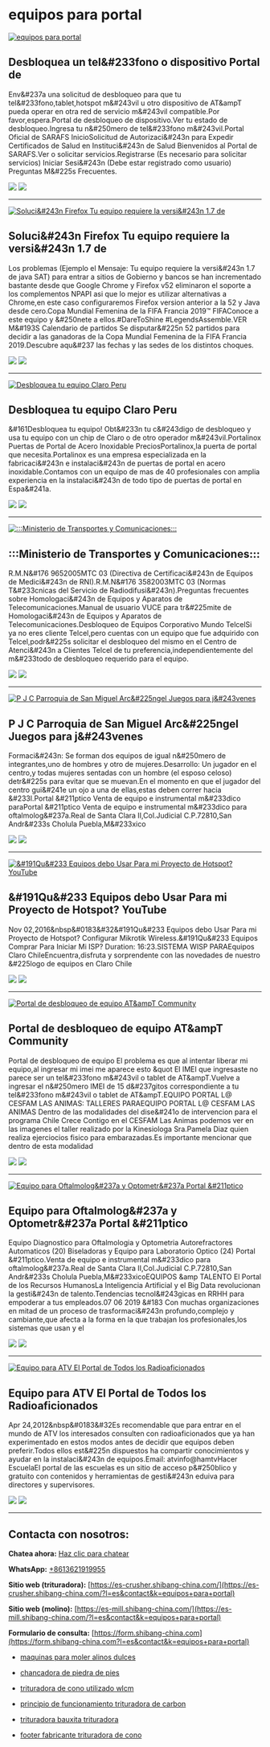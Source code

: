 # equipos para portal

<a href="https://swt.shibang-china.com/?l=es&img&k=equipos+para+portal" target="_blank">![equipos para portal](http://static.shibang-china.com/all-800x300/501.jpg)</a>

## Desbloquea un tel&#233fono o dispositivo Portal de
Env&#237a una solicitud de desbloqueo para que tu tel&#233fono,tablet,hotspot m&#243vil u otro dispositivo de AT&ampT pueda operar en otra red de servicio m&#243vil compatible.Por favor,espera.Portal de desbloqueo de dispositivo.Ver tu estado de desbloqueo.Ingresa tu n&#250mero de tel&#233fono m&#243vil.Portal Oficial de SARAFS InicioSolicitud de Autorizaci&#243n para Expedir Certificados de Salud en Instituci&#243n de Salud Bienvenidos al Portal de SARAFS.Ver o solicitar servicios.Registrarse (Es necesario para solicitar servicios) Iniciar Sesi&#243n (Debe estar registrado como usuario) Preguntas M&#225s Frecuentes.


<a href="https://whatsapp.shibangsoft.com/WhatsApp.php" target="_blank" title="WhatsApp">![](http://static.shibang-china.com/icon/whatsapp.png)</a> <a href="https://swt.shibang-china.com/?l=es&icon&k=equipos+para+portal" target="_blank">![](http://static.shibang-china.com/icon/chat-es.png)</a>

---

<a href="https://swt.shibang-china.com/?l=es&img&k=equipos+para+portal" target="_blank">![Soluci&#243n Firefox Tu equipo requiere la versi&#243n 1.7 de](http://static.shibang-china.com/all-800x300/509.jpg)</a>

## Soluci&#243n Firefox Tu equipo requiere la versi&#243n 1.7 de
Los problemas (Ejemplo el Mensaje: Tu equipo requiere la versi&#243n 1.7 de java SAT) para entrar a sitios de Gobierno y bancos se han incrementado bastante desde que Google Chrome y Firefox v52 eliminaron el soporte a los complementos NPAPI asi que lo mejor es utilizar alternativas a Chrome,en este caso configuraremos Firefox version anterior a la 52 y Java desde cero.Copa Mundial Femenina de la FIFA Francia 2019™ FIFAConoce a este equipo y &#250nete a ellos.#DareToShine #LegendsAssemble.VER M&#193S Calendario de partidos Se disputar&#225n 52 partidos para decidir a las ganadoras de la Copa Mundial Femenina de la FIFA Francia 2019.Descubre aqu&#237 las fechas y las sedes de los distintos choques.


<a href="https://whatsapp.shibangsoft.com/WhatsApp.php" target="_blank" title="WhatsApp">![](http://static.shibang-china.com/icon/whatsapp.png)</a> <a href="https://swt.shibang-china.com/?l=es&icon&k=equipos+para+portal" target="_blank">![](http://static.shibang-china.com/icon/chat-es.png)</a>

---

<a href="https://swt.shibang-china.com/?l=es&img&k=equipos+para+portal" target="_blank">![Desbloquea tu equipo Claro Peru](http://static.shibang-china.com/all-800x300/836.jpg)</a>

## Desbloquea tu equipo Claro Peru
&#161Desbloquea tu equipo! Obt&#233n tu c&#243digo de desbloqueo y usa tu equipo con un chip de Claro o de otro operador m&#243vil.Portalinox Puertas de Portal de Acero Inoxidable PreciosPortalinox,la puerta de portal que necesita.Portalinox es una empresa especializada en la fabricaci&#243n e instalaci&#243n de puertas de portal en acero inoxidable.Contamos con un equipo de mas de 40 profesionales con amplia experiencia en la instalaci&#243n de todo tipo de puertas de portal en Espa&#241a.


<a href="https://whatsapp.shibangsoft.com/WhatsApp.php" target="_blank" title="WhatsApp">![](http://static.shibang-china.com/icon/whatsapp.png)</a> <a href="https://swt.shibang-china.com/?l=es&icon&k=equipos+para+portal" target="_blank">![](http://static.shibang-china.com/icon/chat-es.png)</a>

---

<a href="https://swt.shibang-china.com/?l=es&img&k=equipos+para+portal" target="_blank">![:::Ministerio de Transportes y Comunicaciones:::](http://static.shibang-china.com/all-800x300/405.jpg)</a>

## :::Ministerio de Transportes y Comunicaciones:::
R.M.N&#176 9652005MTC 03 (Directiva de Certificaci&#243n de Equipos de Medici&#243n de RNI).R.M.N&#176 3582003MTC 03 (Normas T&#233cnicas del Servicio de Radiodifusi&#243n).Preguntas frecuentes sobre Homologaci&#243n de Equipos y Aparatos de Telecomunicaciones.Manual de usuario VUCE para tr&#225mite de Homologaci&#243n de Equipos y Aparatos de Telecomunicaciones.Desbloqueo de Equipos Corporativo Mundo TelcelSi ya no eres cliente Telcel,pero cuentas con un equipo que fue adquirido con Telcel,podr&#225s solicitar el desbloqueo del mismo en el Centro de Atenci&#243n a Clientes Telcel de tu preferencia,independientemente del m&#233todo de desbloqueo requerido para el equipo.


<a href="https://whatsapp.shibangsoft.com/WhatsApp.php" target="_blank" title="WhatsApp">![](http://static.shibang-china.com/icon/whatsapp.png)</a> <a href="https://swt.shibang-china.com/?l=es&icon&k=equipos+para+portal" target="_blank">![](http://static.shibang-china.com/icon/chat-es.png)</a>

---

<a href="https://swt.shibang-china.com/?l=es&img&k=equipos+para+portal" target="_blank">![P J C Parroquia de San Miguel Arc&#225ngel Juegos para j&#243venes](http://static.shibang-china.com/all-800x300/181.jpg)</a>

## P J C Parroquia de San Miguel Arc&#225ngel Juegos para j&#243venes
Formaci&#243n: Se forman dos equipos de igual n&#250mero de integrantes,uno de hombres y otro de mujeres.Desarrollo: Un jugador en el centro,y todas mujeres sentadas con un hombre (el esposo celoso) detr&#225s para evitar que se muevan.En el momento en que el jugador del centro gui&#241e un ojo a una de ellas,estas deben correr hacia &#233l.Portal &#211ptico Venta de equipo e instrumental m&#233dico paraPortal &#211ptico Venta de equipo e instrumental m&#233dico para oftalmolog&#237a.Real de Santa Clara II,Col.Judicial C.P.72810,San Andr&#233s Cholula Puebla,M&#233xico


<a href="https://whatsapp.shibangsoft.com/WhatsApp.php" target="_blank" title="WhatsApp">![](http://static.shibang-china.com/icon/whatsapp.png)</a> <a href="https://swt.shibang-china.com/?l=es&icon&k=equipos+para+portal" target="_blank">![](http://static.shibang-china.com/icon/chat-es.png)</a>

---

<a href="https://swt.shibang-china.com/?l=es&img&k=equipos+para+portal" target="_blank">![&#191Qu&#233 Equipos debo Usar Para mi Proyecto de Hotspot? YouTube](http://static.shibang-china.com/all-800x300/1201.jpg)</a>

## &#191Qu&#233 Equipos debo Usar Para mi Proyecto de Hotspot? YouTube
Nov 02,2016&nbsp&#0183&#32&#191Qu&#233 Equipos debo Usar Para mi Proyecto de Hotspot? Configurar Mikrotik Wireless.&#191Qu&#233 Equipos Comprar Para Iniciar Mi ISP? Duration: 16:23.SISTEMA WISP PARAEquipos Claro ChileEncuentra,disfruta y sorprendente con las novedades de nuestro &#225logo de equipos en Claro Chile


<a href="https://whatsapp.shibangsoft.com/WhatsApp.php" target="_blank" title="WhatsApp">![](http://static.shibang-china.com/icon/whatsapp.png)</a> <a href="https://swt.shibang-china.com/?l=es&icon&k=equipos+para+portal" target="_blank">![](http://static.shibang-china.com/icon/chat-es.png)</a>

---

<a href="https://swt.shibang-china.com/?l=es&img&k=equipos+para+portal" target="_blank">![Portal de desbloqueo de equipo AT&ampT Community](http://static.shibang-china.com/all-800x300/670.jpg)</a>

## Portal de desbloqueo de equipo AT&ampT Community
Portal de desbloqueo de equipo El problema es que al intentar liberar mi equipo,al ingresar mi imei me aparece esto &quot El IMEI que ingresaste no parece ser un tel&#233fono m&#243vil o tablet de AT&ampT.Vuelve a ingresar el n&#250mero IMEI de 15 d&#237gitos correspondiente a tu tel&#233fono m&#243vil o tablet de AT&ampT.EQUIPO PORTAL L@ CESFAM LAS ANIMAS: TALLERES PARAEQUIPO PORTAL L@ CESFAM LAS ANIMAS Dentro de las modalidades del dise&#241o de intervencion para el programa Chile Crece Contigo en el CESFAM Las Animas podemos ver en las imagenes el taller realizado por la Kinesiologa Sra.Pamela Diaz quien realiza ejerciocios fisico para embarazadas.Es importante mencionar que dentro de esta modalidad


<a href="https://whatsapp.shibangsoft.com/WhatsApp.php" target="_blank" title="WhatsApp">![](http://static.shibang-china.com/icon/whatsapp.png)</a> <a href="https://swt.shibang-china.com/?l=es&icon&k=equipos+para+portal" target="_blank">![](http://static.shibang-china.com/icon/chat-es.png)</a>

---

<a href="https://swt.shibang-china.com/?l=es&img&k=equipos+para+portal" target="_blank">![Equipo para Oftalmolog&#237a y Optometr&#237a Portal &#211ptico](http://static.shibang-china.com/all-800x300/464.jpg)</a>

## Equipo para Oftalmolog&#237a y Optometr&#237a Portal &#211ptico
Equipo Diagnostico para Oftalmologia y Optometria Autorefractores Automaticos (20) Biseladoras y Equipo para Laboratorio Optico (24) Portal &#211ptico.Venta de equipo e instrumental m&#233dico para oftalmolog&#237a.Real de Santa Clara II,Col.Judicial C.P.72810,San Andr&#233s Cholula Puebla,M&#233xicoEQUIPOS &amp TALENTO El Portal de los Recursos HumanosLa Inteligencia Artificial y el Big Data revolucionan la gesti&#243n de talento.Tendencias tecnol&#243gicas en RRHH para empoderar a tus empleados.07 06 2019 &#183 Con muchas organizaciones en mitad de un proceso de trasformaci&#243n profundo,complejo y cambiante,que afecta a la forma en la que trabajan los profesionales,los sistemas que usan y el


<a href="https://whatsapp.shibangsoft.com/WhatsApp.php" target="_blank" title="WhatsApp">![](http://static.shibang-china.com/icon/whatsapp.png)</a> <a href="https://swt.shibang-china.com/?l=es&icon&k=equipos+para+portal" target="_blank">![](http://static.shibang-china.com/icon/chat-es.png)</a>

---

<a href="https://swt.shibang-china.com/?l=es&img&k=equipos+para+portal" target="_blank">![Equipo para ATV El Portal de Todos los Radioaficionados](http://static.shibang-china.com/all-800x300/16.jpg)</a>

## Equipo para ATV El Portal de Todos los Radioaficionados
Apr 24,2012&nbsp&#0183&#32Es recomendable que para entrar en el mundo de ATV los interesados consulten con radioaficionados que ya han experimentado en estos modos antes de decidir que equipos deben preferir.Todos ellos est&#225n dispuestos ha compartir conocimientos y ayudar en la instalaci&#243n de equipos.Email: atvinfo@hamtvHacer EscuelaEl portal de las escuelas es un sitio de acceso p&#250blico y gratuito con contenidos y herramientas de gesti&#243n eduiva para directores y supervisores.


<a href="https://whatsapp.shibangsoft.com/WhatsApp.php" target="_blank" title="WhatsApp">![](http://static.shibang-china.com/icon/whatsapp.png)</a> <a href="https://swt.shibang-china.com/?l=es&icon&k=equipos+para+portal" target="_blank">![](http://static.shibang-china.com/icon/chat-es.png)</a>

---
## Contacta con nosotros:

**Chatea ahora:** [Haz clic para chatear](https://swt.shibang-china.com?l=es&contact&k=equipos+para+portal)

**WhatsApp:**  [+8613621919955](https://whatsapp.shibangsoft.com/WhatsApp.php)

**Sitio web (trituradora):** [https://es-crusher.shibang-china.com/](https://es-crusher.shibang-china.com/?l=es&contact&k=equipos+para+portal)

**Sitio web (molino):** [https://es-mill.shibang-china.com/](https://es-mill.shibang-china.com/?l=es&contact&k=equipos+para+portal)

**Formulario de consulta:** [https://form.shibang-china.com](https://form.shibang-china.com?l=es&contact&k=equipos+para+portal)

* [maquinas para moler alinos dulces](../91/maquinas%20para%20moler%20alinos%20dulces.md)

* [chancadora de piedra de pies](../89/chancadora%20de%20piedra%20de%20pies.md)

* [trituradora de cono utilizado wlcm](../81/trituradora%20de%20cono%20utilizado%20wlcm.md)

* [principio de funcionamiento trituradora de carbon](../93/principio%20de%20funcionamiento%20trituradora%20de%20carbon.md)

* [trituradora bauxita trituradora](../82/trituradora%20bauxita%20trituradora.md)

* [footer fabricante trituradora de cono](../92/footer%20fabricante%20trituradora%20de%20cono.md)